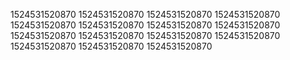1524531520870
1524531520870
1524531520870
1524531520870
1524531520870
1524531520870
1524531520870
1524531520870
1524531520870
1524531520870
1524531520870
1524531520870
1524531520870
1524531520870
1524531520870